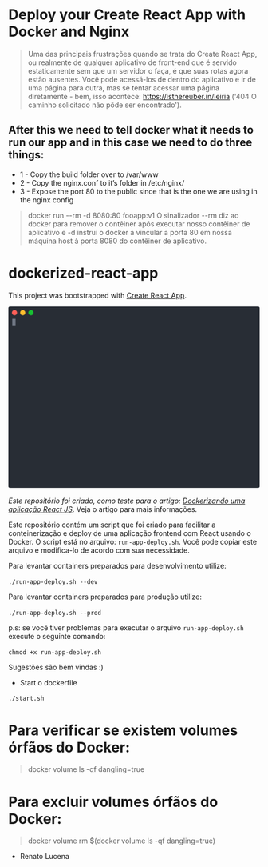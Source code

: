 # Deploy your Create React App with Docker and Nginx

> Uma das principais frustrações quando se trata do Create React App, ou realmente de qualquer aplicativo de front-end que é servido estaticamente sem que um servidor o faça, é que suas rotas agora estão ausentes. Você pode acessá-los de dentro do aplicativo e ir de uma página para outra, mas se tentar acessar uma página diretamente - bem, isso acontece: https://isthereuber.in/leiria ('404 O caminho solicitado não pôde ser encontrado').

## After this we need to tell docker what it needs to run our app and in this case we need to do three things:

-  1 -    Copy the build folder over to /var/www
-  2 -    Copy the nginx.conf to it’s folder in /etc/nginx/
-  3 -    Expose the port 80 to the public since that is the one we are using in the nginx config

> docker run --rm -d 8080:80 fooapp:v1
> O sinalizador --rm diz ao docker para remover o contêiner após executar nosso contêiner de aplicativo e -d instrui o docker a vincular a porta 80 em nossa máquina host à porta 8080 do contêiner de aplicativo.

# dockerized-react-app

This project was bootstrapped with [Create React App](https://github.com/facebook/create-react-app).

<p align='center'>
<img src='screencast.svg' width='600' alt='npm start'>
</p>

*Este repositório foi criado, como teste para o artigo: [Dockerizando uma aplicação React JS](https://medium.com/@atmosmps/dockerizando-uma-aplica%C3%A7%C3%A3o-react-js-f6a22e93bc5d)*. Veja o artigo para mais informações.


Este repositório contém um script que foi criado para facilitar a conteinerização e deploy de uma aplicação frontend com React usando o Docker. O script está no arquivo: `run-app-deploy.sh`. Você pode copiar este arquivo e modifica-lo de acordo com sua necessidade.

Para levantar containers preparados para desenvolvimento utilize:

```./run-app-deploy.sh --dev```

Para levantar containers preparados para produção utilize:

```./run-app-deploy.sh --prod```

p.s: se você tiver problemas para executar o arquivo ```run-app-deploy.sh``` execute o seguinte comando:

```chmod +x run-app-deploy.sh```

Sugestões são bem vindas :)



- Start o dockerfile

```
./start.sh
```
# Para verificar se existem volumes órfãos do Docker:
> docker volume ls -qf dangling=true
# Para excluir volumes órfãos do Docker:
> docker volume rm $(docker volume ls -qf dangling=true)

- Renato Lucena
